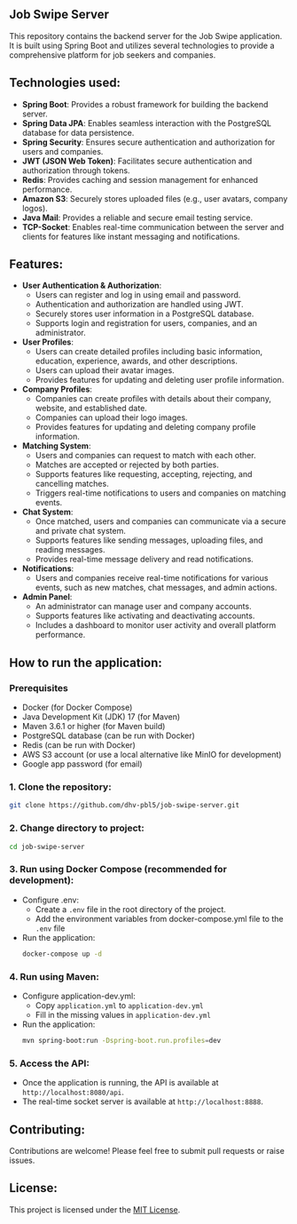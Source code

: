 ## Job Swipe Server

This repository contains the backend server for the Job Swipe application. It is built using Spring Boot and utilizes several technologies to provide a comprehensive platform for job seekers and companies.

## Technologies used:

-   **Spring Boot**: Provides a robust framework for building the backend server.
-   **Spring Data JPA**: Enables seamless interaction with the PostgreSQL database for data persistence.
-   **Spring Security**: Ensures secure authentication and authorization for users and companies.
-   **JWT (JSON Web Token)**: Facilitates secure authentication and authorization through tokens.
-   **Redis**: Provides caching and session management for enhanced performance.
-   **Amazon S3**: Securely stores uploaded files (e.g., user avatars, company logos).
-   **Java Mail**: Provides a reliable and secure email testing service.
-   **TCP-Socket**: Enables real-time communication between the server and clients for features like instant messaging and notifications.

## Features:

-   **User Authentication & Authorization**:
    -   Users can register and log in using email and password.
    -   Authentication and authorization are handled using JWT.
    -   Securely stores user information in a PostgreSQL database.
    -   Supports login and registration for users, companies, and an administrator.
-   **User Profiles**:
    -   Users can create detailed profiles including basic information, education, experience, awards, and other descriptions.
    -   Users can upload their avatar images.
    -   Provides features for updating and deleting user profile information.
-   **Company Profiles**:
    -   Companies can create profiles with details about their company, website, and established date.
    -   Companies can upload their logo images.
    -   Provides features for updating and deleting company profile information.
-   **Matching System**:
    -   Users and companies can request to match with each other.
    -   Matches are accepted or rejected by both parties.
    -   Supports features like requesting, accepting, rejecting, and cancelling matches.
    -   Triggers real-time notifications to users and companies on matching events.
-   **Chat System**:
    -   Once matched, users and companies can communicate via a secure and private chat system.
    -   Supports features like sending messages, uploading files, and reading messages.
    -   Provides real-time message delivery and read notifications.
-   **Notifications**:
    -   Users and companies receive real-time notifications for various events, such as new matches, chat messages, and admin actions.
-   **Admin Panel**:
    -   An administrator can manage user and company accounts.
    -   Supports features like activating and deactivating accounts.
    -   Includes a dashboard to monitor user activity and overall platform performance.

## How to run the application:

### Prerequisites

-   Docker (for Docker Compose)
-   Java Development Kit (JDK) 17 (for Maven)
-   Maven 3.6.1 or higher (for Maven build)
-   PostgreSQL database (can be run with Docker)
-   Redis (can be run with Docker)
-   AWS S3 account (or use a local alternative like MinIO for development)
-   Google app password (for email)

### 1. Clone the repository:

```bash
git clone https://github.com/dhv-pbl5/job-swipe-server.git
```

### 2. Change directory to project:

```bash
cd job-swipe-server
```

### 3. Run using Docker Compose (recommended for development):

-   Configure .env:
    -   Create a `.env` file in the root directory of the project.
    -   Add the environment variables from docker-compose.yml file to the `.env` file
-   Run the application:
    ```bash
    docker-compose up -d
    ```

### 4. Run using Maven:

-   Configure application-dev.yml:
    -   Copy `application.yml` to `application-dev.yml`
    -   Fill in the missing values in `application-dev.yml`
-   Run the application:
    ```bash
    mvn spring-boot:run -Dspring-boot.run.profiles=dev
    ```

### 5. Access the API:

-   Once the application is running, the API is available at `http://localhost:8080/api`.
-   The real-time socket server is available at `http://localhost:8888`.

## Contributing:

Contributions are welcome! Please feel free to submit pull requests or raise issues.

## License:

This project is licensed under the [MIT License](LICENSE).
